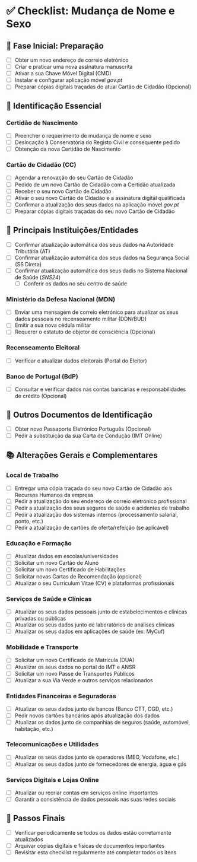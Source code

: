 # ✅ Checklist: Mudança de Nome e Sexo

## 📝 Fase Inicial: Preparação

- [ ] Obter um novo endereço de correio eletrónico
- [ ] Criar e praticar uma nova assinatura manuscrita
- [ ] Ativar a sua Chave Móvel Digital (CMD)
- [ ] Instalar e configurar aplicação móvel *gov.pt*
- [ ] Preparar cópias digitais traçadas do atual Cartão de Cidadão (Opcional)

## 📌 Identificação Essencial

### Certidão de Nascimento

- [ ] Preencher o requerimento de mudança de nome e sexo
- [ ] Deslocação à Conservatória do Registo Civil e consequente pedido
- [ ] Obtenção da nova Certidão de Nascimento

### Cartão de Cidadão (CC)

- [ ] Agendar a renovação do seu Cartão de Cidadão
- [ ] Pedido de um novo Cartão de Cidadão com a Certidão atualizada
- [ ] Receber o seu novo Cartão de Cidadão
- [ ] Ativar o seu novo Cartão de Cidadão e a assinatura digital qualificada
- [ ] Confirmar a atualização dos seus dados na aplicação móvel *gov.pt*
- [ ] Preparar cópias digitais traçadas do seu novo Cartão de Cidadão

## 📂 Principais Instituições/Entidades

- [ ] Confirmar atualização automática dos seus dados na Autoridade Tributária (AT)
- [ ] Confirmar atualização automática dos seus dados na Segurança Social (SS Direta)
- [ ] Confirmar atualização automática dos seus dadis no Sistema Nacional de Saúde (*SNS24*)
  - [ ] Conferir os dados no seu centro de saúde

### Ministério da Defesa Nacional (MDN)

- [ ] Enviar uma mensagem de correio eletrónico para atualizar os seus dados pessoais no recenseamento militar (DDN/BUD)
- [ ] Emitir a sua nova cédula militar
- [ ] Requerer o estatuto de objetor de consciência (Opcional)

### Recenseamento Eleitoral

- [ ] Verificar e atualizar dados eleitorais (Portal do Eleitor)

### Banco de Portugal (BdP)

- [ ] Consultar e verificar dados nas contas bancárias e responsabilidades de crédito (Opcional)

## 📑 Outros Documentos de Identificação

- [ ] Obter novo Passaporte Eletrónico Português (Opcional)
- [ ] Pedir a substituição da sua Carta de Condução (IMT Online)

## 📚 Alterações Gerais e Complementares

### Local de Trabalho

- [ ] Entregar uma cópia traçada do seu novo Cartão de Cidadão aos Recursos Humanos da empresa
- [ ] Pedir a atualização do seu endereço de correio eletrónico profissional
- [ ] Pedir a atualização dos seus seguros de saúde e acidentes de trabalho
- [ ] Pedir a atualização dos sistemas internos (processamento salarial, ponto, etc.)
- [ ] Pedir a atualização de cartões de oferta/refeição (se aplicável)

### Educação e Formação

- [ ] Atualizar dados em escolas/universidades
- [ ] Solicitar um novo Cartão de Aluno
- [ ] Solicitar um novo Certificado de Habilitações
- [ ] Solicitar novas Cartas de Recomendação (opcional)
- [ ] Atualizar o seu Curriculum Vitae (CV) e plataformas profissionais

### Serviços de Saúde e Clínicas

- [ ] Atualizar os seus dados pessoais junto de estabelecimentos e clínicas privadas ou públicas
- [ ] Atualizar os seus dados junto de laboratórios de análises clínicas
- [ ] Atualizar os seus dados em aplicações de saúde (ex: MyCuf)

### Mobilidade e Transporte

- [ ] Solicitar um novo Certificado de Matrícula (DUA)
- [ ] Atualizar os seus dados no portal do IMT e ANSR
- [ ] Solicitar um novo Passe de Transportes Públicos
- [ ] Atualizar a sua Via Verde e outros serviços relacionados

### Entidades Financeiras e Seguradoras

- [ ] Atualizar os seus dados junto de bancos (Banco CTT, CGD, etc.)
- [ ] Pedir novos cartões bancários após atualização dos dados
- [ ] Atualizar os dados junto de companhias de seguros (saúde, automóvel, habitação, etc.)

### Telecomunicações e Utilidades

- [ ] Atualizar os seus dados junto de operadores (MEO, Vodafone, etc.)
- [ ] Atualizar os seus dados junto de fornecedores de energia, água e gás

### Serviços Digitais e Lojas Online

- [ ] Atualizar ou recriar contas em serviços online importantes
- [ ] Garantir a consistência de dados pessoais nas suas redes sociais

## 📌 Passos Finais

- [ ] Verificar periodicamente se todos os dados estão corretamente atualizados
- [ ] Arquivar cópias digitais e físicas de documentos importantes
- [ ] Revisitar esta checklist regularmente até completar todos os itens
